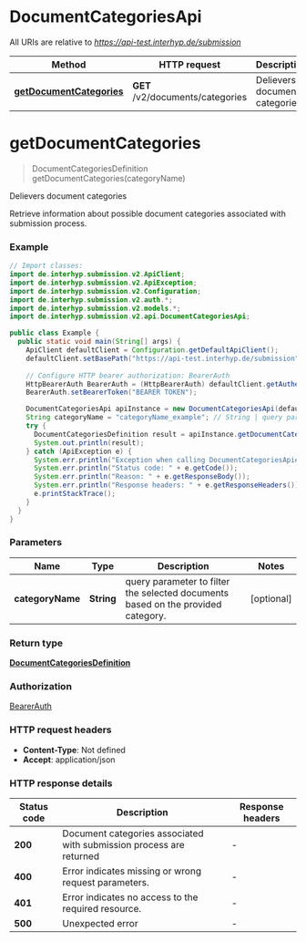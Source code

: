 # DocumentCategoriesApi

All URIs are relative to *https://api-test.interhyp.de/submission*

Method | HTTP request | Description
------------- | ------------- | -------------
[**getDocumentCategories**](DocumentCategoriesApi.md#getDocumentCategories) | **GET** /v2/documents/categories | Delievers document categories


<a name="getDocumentCategories"></a>
# **getDocumentCategories**
> DocumentCategoriesDefinition getDocumentCategories(categoryName)

Delievers document categories

Retrieve information about possible document categories associated with submission process.

### Example
```java
// Import classes:
import de.interhyp.submission.v2.ApiClient;
import de.interhyp.submission.v2.ApiException;
import de.interhyp.submission.v2.Configuration;
import de.interhyp.submission.v2.auth.*;
import de.interhyp.submission.v2.models.*;
import de.interhyp.submission.v2.api.DocumentCategoriesApi;

public class Example {
  public static void main(String[] args) {
    ApiClient defaultClient = Configuration.getDefaultApiClient();
    defaultClient.setBasePath("https://api-test.interhyp.de/submission");
    
    // Configure HTTP bearer authorization: BearerAuth
    HttpBearerAuth BearerAuth = (HttpBearerAuth) defaultClient.getAuthentication("BearerAuth");
    BearerAuth.setBearerToken("BEARER TOKEN");

    DocumentCategoriesApi apiInstance = new DocumentCategoriesApi(defaultClient);
    String categoryName = "categoryName_example"; // String | query parameter to filter the selected documents based on the provided category.
    try {
      DocumentCategoriesDefinition result = apiInstance.getDocumentCategories(categoryName);
      System.out.println(result);
    } catch (ApiException e) {
      System.err.println("Exception when calling DocumentCategoriesApi#getDocumentCategories");
      System.err.println("Status code: " + e.getCode());
      System.err.println("Reason: " + e.getResponseBody());
      System.err.println("Response headers: " + e.getResponseHeaders());
      e.printStackTrace();
    }
  }
}
```

### Parameters

Name | Type | Description  | Notes
------------- | ------------- | ------------- | -------------
 **categoryName** | **String**| query parameter to filter the selected documents based on the provided category. | [optional]

### Return type

[**DocumentCategoriesDefinition**](DocumentCategoriesDefinition.md)

### Authorization

[BearerAuth](../README.md#BearerAuth)

### HTTP request headers

 - **Content-Type**: Not defined
 - **Accept**: application/json

### HTTP response details
| Status code | Description | Response headers |
|-------------|-------------|------------------|
**200** | Document categories associated with submission process are returned |  -  |
**400** | Error indicates missing or wrong request parameters. |  -  |
**401** | Error indicates no access to the required resource. |  -  |
**500** | Unexpected error |  -  |

